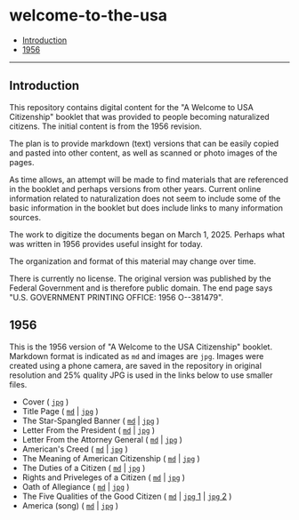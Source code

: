 # welcome-to-the-usa #

*   [Introduction](#introduction)
*   [1956](#1956]) 

-------------------

## Introduction ##

This repository contains digital content for the "A Welcome to USA Citizenship" booklet
that was provided to people becoming naturalized citizens.
The initial content is from the 1956 revision.

The plan is to provide markdown (text) versions that can be easily copied and pasted into other content,
as well as scanned or photo images of the pages.

As time allows, an attempt will be made to find materials that are referenced in the booklet
and perhaps versions from other years.
Current online information related to naturalization does not seem to include some of the basic information in the booklet
but does include links to many information sources.

The work to digitize the documents began on March 1, 2025.
Perhaps what was written in 1956 provides useful insight for today.

The organization and format of this material may change over time.

There is currently no license.
The original version was published by the Federal Government and is therefore public domain.
The end page says "U.S. GOVERNMENT PRINTING OFFICE: 1956  O--381479".

## 1956 ##

This is the 1956 version of "A Welcome to the USA Citizenship" booklet.
Markdown format is indicated as `md` and images are `jpg`.
Images were created using a phone camera, are saved in the repository in original resolution
and 25% quality JPG is used in the links below to use smaller files.

*   Cover ( [`jpg`](1956/booklet/00-cover.jpg) )   
*   Title Page ( [`md`](1956/booklet/01-title-page.md) | [`jpg`](1956/booklet/01-title-page.jpg) )   
*   The Star-Spangled Banner ( [`md`](1956/booklet/02-star-spangled-banner.md) | [`jpg`](1956/booklet/02-star-spangled-banner.jpg) )   
*   Letter From the President ( [`md`](1956/booklet/03-letter-from-the-president.md) | [`jpg`](1956/booklet/03-letter-from-the-president.jpg) )   
*   Letter From the Attorney General ( [`md`](1956/booklet/04-letter-from-the-ag.md) | [`jpg`](1956/booklet/04-letter-from-the-ag.jpg) )   
*   American's Creed ( [`md`](1956/booklet/05-americans-creed.md) | [`jpg`](1956/booklet/05-americans-creed.jpg) )   
*   The Meaning of American Citizenship ( [`md`](1956/booklet/06-meaning-of-american-citizenship.md) | [`jpg`](1956/booklet/06-meaning-of-american-citizenship.jpg) )   
*   The Duties of a Citizen ( [`md`](1956/booklet/07-duties-of-a-citizen.md) | [`jpg`](1956/booklet/07-duties-of-a-citizen.jpg) )   
*   Rights and Priveleges of a Citizen ( [`md`](1956/booklet/08-rights-and-priveleges-of-a-citizen.md) | [`jpg`](1956/booklet/08-rights-and-priveleges-of-a-citizen.jpg) )   
*   Oath of Allegiance ( [`md`](1956/booklet/09-oath-of-allegiance.md) | [`jpg`](1956/booklet/09-oath-of-allegiance.jpg) )   
*   The Five Qualities of the Good Citizen ( [`md`](1956/booklet/10-five-qualities-of-a-good-citizen.md) | [`jpg` 1](1956/booklet/10-five-qualities-of-a-good-citizen-1.jpg) | [`jpg` 2](1956/booklet/10-five-qualities-of-a-good-citizen-2.jpg) )   
*   America (song) ( [`md`](1956/booklet/11-america-song.md) | [`jpg`](1956/booklet/11-america-song.jpg) )
